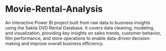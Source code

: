 # Movie-Rental-Analysis
An interactive Power BI project built from raw data to business insights using the Sakila DVD Rental Database. It covers data cleaning, modeling, and visualization, providing key insights on sales trends, customer behavior, film performance, and store operations to enable data-driven decision-making and improve overall business efficiency.
